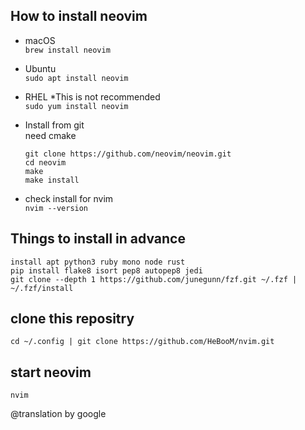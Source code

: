 ## How to install neovim

- macOS  
  `brew install neovim`

- Ubuntu  
  `sudo apt install neovim`

- RHEL *This is not recommended  
  `sudo yum install neovim`

- Install from git  
  need cmake
  ```
  git clone https://github.com/neovim/neovim.git
  cd neovim
  make
  make install
  ```

- check install for nvim  
  `nvim --version`

## Things to install in advance  
  `install apt python3 ruby mono node rust`  
  `pip install flake8 isort pep8 autopep8 jedi`  
  `git clone --depth 1 https://github.com/junegunn/fzf.git ~/.fzf | ~/.fzf/install`  

## clone this repositry
  `cd ~/.config | git clone https://github.com/HeBooM/nvim.git`

## start neovim
  `nvim`

@translation by google
